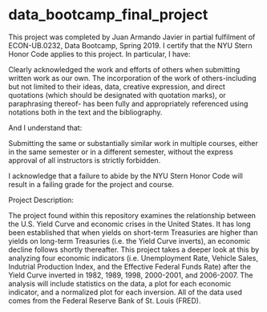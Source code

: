 # data_bootcamp_final_project


This project was completed by Juan Armando Javier in partial fulfilment of ECON-UB.0232, Data Bootcamp, Spring 2019. I certify that the NYU Stern Honor Code applies to this project. In particular, I have:

Clearly acknowledged the work and efforts of others when submitting written work as our own. The incorporation of the work of others-including but not limited to their ideas, data, creative expression, and direct quotations (which should be designated with quotation marks), or paraphrasing thereof- has been fully and appropriately referenced using notations both in the text and the bibliography. 

And I understand that:

Submitting the same or substantially similar work in multiple courses, either in the same semester or in a different semester, without the express approval of all instructors is strictly forbidden.

I acknowledge that a failure to abide by the NYU Stern Honor Code will result in a failing grade for the project and course.


Project Description:

The project found within this repository examines the relationship between the U.S. Yield Curve and economic crises in the United States. It has long been established that when yields on short-term Treasuries are higher than yields on long-term Treasuries (i.e. the Yield Curve inverts), an economic decline follows shortly thereafter. This project takes a deeper look at this by analyzing four economic indicators (i.e. Unemployment Rate, Vehicle Sales, Indutrial Production Index, and the Effective Federal Funds Rate) after the Yield Curve inverted in 1982, 1989, 1998, 2000-2001, and 2006-2007. The analysis will include statistics on the data, a plot for each economic indicator, and a normalized plot for each inversion. All of the data used comes from the Federal Reserve Bank of St. Louis (FRED). 
